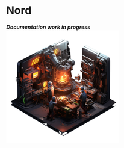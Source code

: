 # Nord

***Documentation work in progress***
<picture>
    <source
        media="(prefers-color-scheme: dark)"
        srcset="./images/construction.png"
    >
    <source
        media="(prefers-color-scheme: light)"
        srcset="./images/construction.png"
    >
    <img
        alt="Undergoing construction"
        src="./images/construction.png"
        width="300px"
        height="300px"
    >
</picture>
